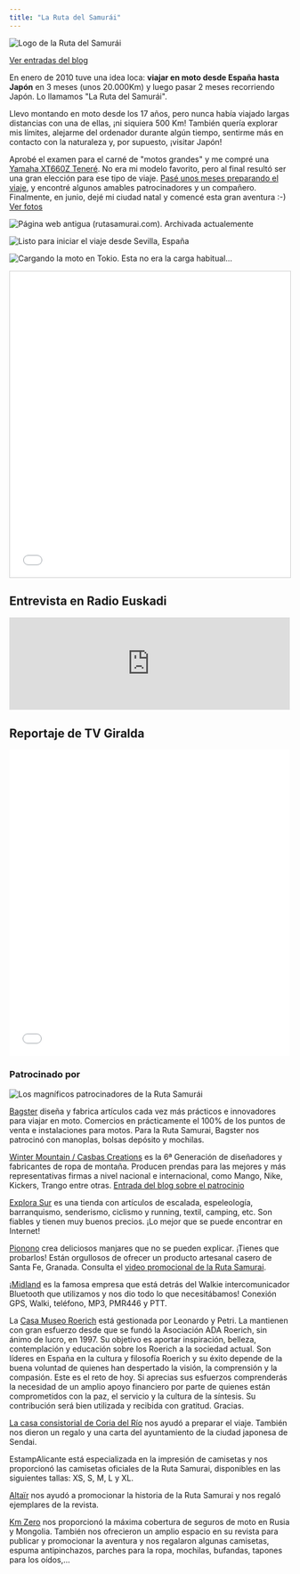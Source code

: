 ```yaml
---
title: "La Ruta del Samurái"
---
```


![](/samurai-route/images/logo.jpg "Logo de la Ruta del Samurái")

<p class="align-center">
  <a class="btn external" role="button" href="/es/blog/category/samurai-route" target="_blank">Ver entradas del blog</a>
</p>

En enero de 2010 tuve una idea loca: **viajar en moto desde España hasta Japón** en 3 meses (unos 20.000Km) y luego pasar 2 meses recorriendo Japón. Lo llamamos "La Ruta del Samurái".

Llevo montando en moto desde los 17 años, pero nunca había viajado largas distancias con una de ellas, ¡ni siquiera 500 Km! También quería explorar mis límites, alejarme del ordenador durante algún tiempo, sentirme más en contacto con la naturaleza y, por supuesto, ¡visitar Japón!

Aprobé el examen para el carné de "motos grandes" y me compré una [Yamaha XT660Z Teneré](https://en.wikipedia.org/wiki/Yamaha_XT660Z_T%C3%A9n%C3%A9r%C3%A9). No era mi modelo favorito, pero al final resultó ser una gran elección para ese tipo de viaje. [Pasé unos meses preparando el viaje](/es/blog/category/samurai-route), y encontré algunos amables patrocinadores y un compañero. Finalmente, en junio, dejé mi ciudad natal y comencé esta gran aventura :-) [Ver fotos](https://www.facebook.com/rutasamurai/photos_stream?tab=photos_albums)

![](/samurai-route/images/old-website.jpg "Página web antigua (rutasamurai.com). Archivada actualemente")

![](/samurai-route/images/salida.jpg "Listo para iniciar el viaje desde Sevilla, España")

![](/samurai-route/images/ruta-samurai-loading-bike.jpg "Cargando la moto en Tokio. Esta no era la carga habitual...")

<iframe frameborder="0" height="550" marginheight="0" marginwidth="0" scrolling="no" src="//maps.google.es/maps/ms?hl=es&ie=UTF8&t=h&msa=0&msid=109521630100610492151.00047cbcf9d4d2e0c9663&ll=45.58329,65.742188&spn=84.257979,149.414063&z=2&output=embed" style="border: 1px solid #CCCCCC;" width="100%"></iframe>

## Entrevista en Radio Euskadi

<iframe width="100%" height="166" scrolling="no" frameborder="no" allow="autoplay" src="https://w.soundcloud.com/player/?url=https%3A//api.soundcloud.com/tracks/564940968&color=%23080506&auto_play=false&hide_related=false&show_comments=true&show_user=true&show_reposts=false&show_teaser=true"></iframe>

## Reportaje de TV Giralda

<iframe allowfullscreen="allowfullscreen" frameborder="0" width="100%" height="550" src="//www.youtube.com/embed/mDsD1S7m3_A?rel=0"></iframe>

### Patrocinado por

![](/samurai-route/images/sponsors.jpg "Los magníficos patrocinadores de la Ruta Samurái")

[Bagster](http://www.bagster.com/es/) diseña y fabrica artículos cada vez más prácticos e innovadores para viajar en moto. Comercios en prácticamente el 100% de los puntos de venta e instalaciones para motos. Para la Ruta Samurai, Bagster nos patrocinó con manoplas, bolsas depósito y mochilas.

[Winter Mountain / Casbas Creations](http://www.creacionescasbas.com/) es la 6ª Generación de diseñadores y fabricantes de ropa de montaña. Producen prendas para las mejores y más representativas firmas a nivel nacional e internacional, como Mango, Nike, Kickers, Trango entre otras. [Entrada del blog sobre el patrocinio](https://www.creacionescasbas.com/blog/patrocinadores-la-ruta-del-samurai/)

[Explora Sur](http://explorasur.com/) es una tienda con artículos de escalada, espeleología, barranquismo, senderismo, ciclismo y running, textil, camping, etc. Son fiables y tienen muy buenos precios. ¡Lo mejor que se puede encontrar en Internet!

[Pionono](http://www.pionono.es/) crea deliciosos manjares que no se pueden explicar. ¡Tienes que probarlos! Están orgullosos de ofrecer un producto artesanal casero de Santa Fe, Granada. Consulta el [video promocional de la Ruta Samurai](https://www.youtube.com/watch?v=So5_lX2Cgn4).

¡[Midland](http://www.midland.es/) es la famosa empresa que está detrás del Walkie intercomunicador Bluetooth que utilizamos y nos dio todo lo que necesitábamos! Conexión GPS, Walki, teléfono, MP3, PMR446 y PTT.

La [Casa Museo Roerich](http://shambala-roerich.com/) está gestionada por Leonardo y Petri. La mantienen con gran esfuerzo desde que se fundó la Asociación ADA Roerich, sin ánimo de lucro, en 1997. Su objetivo es aportar inspiración, belleza, contemplación y educación sobre los Roerich a la sociedad actual. Son líderes en España en la cultura y filosofía Roerich y su éxito depende de la buena voluntad de quienes han despertado la visión, la comprensión y la compasión. Este es el reto de hoy. Si aprecias sus esfuerzos comprenderás la necesidad de un amplio apoyo financiero por parte de quienes están comprometidos con la paz, el servicio y la cultura de la síntesis. Su contribución será bien utilizada y recibida con gratitud. Gracias.

[La casa consistorial de Coria del Río](http://www.ayto-coriadelrio.es/) nos ayudó a preparar el viaje. También nos dieron un regalo y una carta del ayuntamiento de la ciudad japonesa de Sendai.

EstampAlicante está especializada en la impresión de camisetas y nos proporcionó las camisetas oficiales de la Ruta Samurai, disponibles en las siguientes tallas: XS, S, M, L y XL.

[Altaïr](http://www.altairblog.com/) nos ayudó a promocionar la historia de la Ruta Samurai y nos regaló ejemplares de la revista.

[Km Zero](http://www.kmcero.es/) nos proporcionó la máxima cobertura de seguros de moto en Rusia y Mongolia. También nos ofrecieron un amplio espacio en su revista para publicar y promocionar la aventura y nos regalaron algunas camisetas, espuma antipinchazos, parches para la ropa, mochilas, bufandas, tapones para los oídos,...
